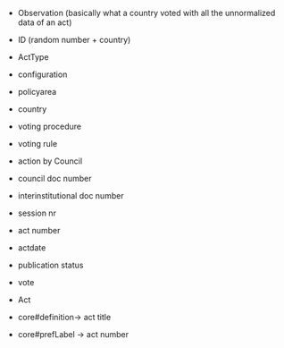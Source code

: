 

* Observation (basically what a country voted with all the unnormalized data of an act)
 * ID (random number + country)
 * ActType
 * configuration
 * policyarea
 * country
 * voting procedure
 * voting rule
 * action by Council
 * council doc number
 * interinstitutional doc number
 * session nr
 * act number
 * actdate
 * publication status
 * vote

* Act
 * core#definition-> act title
 * core#prefLabel -> act number

